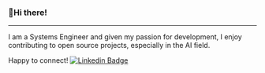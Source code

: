 ### 👋Hi there!

---

I am a Systems Engineer and given my passion for development, I enjoy contributing to open source projects, especially in the AI field.

Happy to connect!
[![Linkedin Badge](https://img.shields.io/badge/-Aaron-blue?style=flat-square&logo=Linkedin&logoColor=white&link=https://www.linkedin.com/in/jimenez-aaron/)](https://www.linkedin.com/in/jimenez-aaron/)
